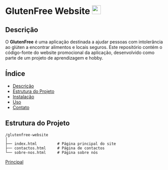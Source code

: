 # GlutenFree Website  <img src='https://github.com/ProjetosLendarios/GlutenFreeApp-Docs/assets/50460047/d1c73d56-eca6-4fed-97a0-f7ac2567f1b9' width='28'>


## Descrição

O **GlutenFree** é uma aplicação destinada a ajudar pessoas com intolerância ao glúten a encontrar alimentos e locais seguros. Este repositório contém o código-fonte do website promocional da aplicação, desenvolvido como parte de um projeto de aprendizagem e hobby.

## Índice

- [Descrição](#descrição)
- [Estrutura do Projeto](#estrutura-do-projeto)
- [Instalação](#instalação)
- [Uso](#uso)
- [Contato](#contato)

## Estrutura do Projeto

```plaintext
/glutenfree-website
│
├── index.html         # Página principal do site
├── contactos.html     # Página de contactos
└── sobre-nos.html     # Página sobre nós
```

[Principal](https://projetoslendarios.github.io/GlutenFreeApp-Docs/)

